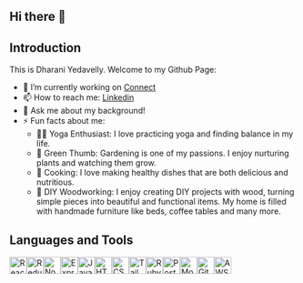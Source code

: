 ## Hi there 👋

Introduction
---------------
This is Dharani Yedavelly. Welcome to my Github Page:

* 🔭 I’m currently working on [Connect](https://github.com/dyedavelly/connect)
* 📫 How to reach me: [Linkedin](https://www.linkedin.com/in/dharaniy/)
* 💬 Ask me about my background!
* ⚡ Fun facts about me:
    - 🧘‍♀️ Yoga Enthusiast: I love practicing yoga and finding balance in my life.
    - 🌱 Green Thumb: Gardening is one of my passions. I enjoy nurturing plants and watching them grow.
    - 🥗 Cooking: I love making healthy dishes that are both delicious and nutritious.
    - 🔨 DIY Woodworking: I enjoy creating DIY projects with wood, turning simple pieces into beautiful and functional items. My home is filled with handmade furniture like beds, coffee tables and many more.

Languages and Tools
---------------
<div style="display:flex;">
    <img src="https://cdn.jsdelivr.net/npm/devicon/icons/react/react-original.svg" alt="React.js" width="30" height="30">
    <img src="https://cdn.jsdelivr.net/npm/devicon/icons/redux/redux-original.svg" alt="Redux" width="30" height="30">
    <img src="https://cdn.jsdelivr.net/npm/devicon/icons/nodejs/nodejs-original.svg" alt="Node.js" width="30" height="30">
    <img src="https://cdn.jsdelivr.net/npm/devicon/icons/express/express-original.svg" alt="Express" width="30" height="30">
    <img src="https://cdn.jsdelivr.net/npm/devicon/icons/javascript/javascript-original.svg" alt="JavaScript" width="30" height="30">
    <img src="https://cdn.jsdelivr.net/npm/devicon/icons/html5/html5-original.svg" alt="HTML" width="30" height="30">
    <img src="https://cdn.jsdelivr.net/npm/devicon/icons/css3/css3-original.svg" alt="CSS" width="30" height="30">
    <img src="https://cdn.jsdelivr.net/npm/devicon/icons/tailwindcss/tailwindcss-original.svg" alt="Tailwind CSS" width="30" height="30">
    <img src="https://cdn.jsdelivr.net/npm/devicon/icons/rails/rails-original-wordmark.svg" alt="Ruby on Rails" width="30" height="30">
    <img src="https://cdn.jsdelivr.net/npm/devicon/icons/postgresql/postgresql-original.svg" alt="PostgreSQL" width="30" height="30">
    <img src="https://cdn.jsdelivr.net/npm/devicon/icons/mongodb/mongodb-original.svg" alt="MongoDB" width="30" height="30">
    <img src="https://cdn.jsdelivr.net/npm/devicon/icons/github/github-original.svg" alt="GitHub" width="30" height="30">
    <img src="https://cdn.jsdelivr.net/npm/devicon/icons/amazonwebservices/amazonwebservices-original-wordmark.svg" alt="AWS" width="30" height="30">
</div>
